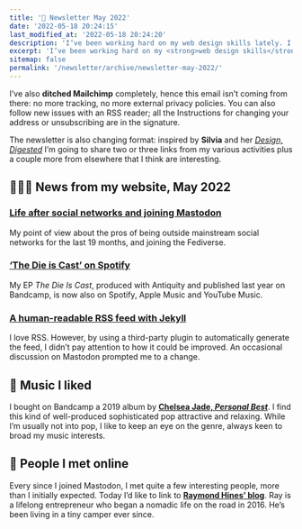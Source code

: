 ```yaml
---
title: '💬 Newsletter May 2022'
date: '2022-05-18 20:24:15'
last_modified_at: '2022-05-18 20:24:20'
description: 'I’ve been working hard on my web design skills lately. I have recorded bass tracks on a couple new songs and re-published an EP on Spotify.'
excerpt: 'I’ve been working hard on my <strong>web design skills</strong> lately. Learned several new things, which I then applied to my website and promoted on my Mastodon account. I have <strong>recorded bass tracks</strong> on a couple new songs and re-published an <strong>EP on Spotify</strong>.'
sitemap: false
permalink: '/newsletter/archive/newsletter-may-2022/'
---
```

I’ve also **ditched Mailchimp** completely, hence this email isn’t coming from there: no more tracking, no more external privacy policies. You can also follow new issues with an RSS reader; all the Instructions for changing your address or unsubscribing are in the signature.

The newsletter is also changing format: inspired by **Silvia** and her [*Design, Digested*](https://silviamaggidesign.com/newsletter/) I’m going to share two or three links from my various activities plus a couple more from elsewhere that I think are interesting.

## 👨🏻‍💻 News from my website, May 2022

### [**Life after social networks and joining Mastodon**](https://minutestomidnight.co.uk/blog/life-after-social-networks/)

My point of view about the pros of being outside mainstream social networks for the last 19 months, and joining the Fediverse.

### [**‘The Die is Cast’ on Spotify**](https://minutestomidnight.co.uk/blog/the-die-is-cast-on-spotify/)

My EP *The Die Is Cast*, produced with Antiquity and published last year on Bandcamp, is now also on Spotify, Apple Music and YouTube Music.

### [**A human-readable RSS feed with Jekyll**](https://minutestomidnight.co.uk/blog/build-a-human-readable-rss-with-jekyll/)

I love RSS. However, by using a third-party plugin to automatically generate the feed, I didn’t pay attention to how it could be improved. An occasional discussion on Mastodon prompted me to a change.

## 🎵 Music I liked

I bought on Bandcamp a 2019 album by [**Chelsea Jade, _Personal Best_**](https://chelseajade.bandcamp.com/album/personal-best). I find this kind of well-produced sophisticated pop attractive and relaxing. While I’m usually not into pop, I like to keep an eye on the genre, always keen to broad my music interests.

## 🤝 People I met online

Every since I joined Mastodon, I met quite a few interesting people, more than I initially expected. Today I’d like to link to [**Raymond Hines’ blog**](https://alongtheray.com/). Ray is a lifelong entrepreneur who began a nomadic life on the road in 2016. He’s been living in a tiny camper ever since.